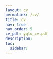 ```yaml
---
layout: cv
permalink: /cv/
title: cv
nav: true
nav_order: 5
cv_pdf: yqlu_cv.pdf
description:
toc:
  sidebar:
---
```

